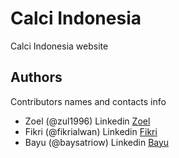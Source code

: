 # Calci Indonesia

Calci Indonesia website

## Authors

Contributors names and contacts info

- Zoel (@zul1996) Linkedin [Zoel](https://www.linkedin.com/in/muhammad-zulkarnaen-indranto-583151174/)
- Fikri (@fikrialwan) Linkedin [Fikri](https://www.linkedin.com/in/fikri-alwan/)
- Bayu (@baysatriow) Linkedin [Bayu](https://www.linkedin.com/in/baysatriow/)
